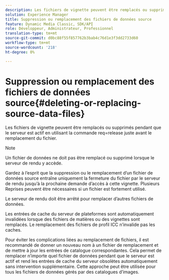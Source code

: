 ```yaml
---
description: Les fichiers de vignette peuvent être remplacés ou supprimés pendant que le serveur est actif en utilisant la commande req=release juste avant le remplacement du fichier.
solution: Experience Manager
title: Suppression ou remplacement des fichiers de données source
feature: Dynamic Media Classic, SDK/API
role: Développeur, Administrateur, Professionnel
translation-type: tm+mt
source-git-commit: d0bc88f55f857762b3bab4c76d1e3f3dd2733d60
workflow-type: tm+mt
source-wordcount: '218'
ht-degree: 0%

---
```



# Suppression ou remplacement des fichiers de données source{#deleting-or-replacing-source-data-files}

Les fichiers de vignette peuvent être remplacés ou supprimés pendant que le serveur est actif en utilisant la commande req=release juste avant le remplacement du fichier.

>[!NOTE]
>
>Un fichier de données ne doit pas être remplacé ou supprimé lorsque le serveur de rendu y accède.

Gardez à l’esprit que la suppression ou le remplacement d’un fichier de données source entraîne uniquement la fermeture du fichier par le serveur de rendu jusqu’à la prochaine demande d’accès à cette vignette. Plusieurs Reprises peuvent être nécessaires si un fichier est fortement utilisé.

Le serveur de rendu doit être arrêté pour remplacer d’autres fichiers de données.

Les entrées de cache du serveur de plateformes sont automatiquement invalidées lorsque des fichiers de matières ou des vignettes sont remplacés. Le remplacement des fichiers de profil ICC n’invalide pas les caches.

Pour éviter les complications liées au remplacement de fichiers, il est recommandé de donner un nouveau nom à un fichier de remplacement et de mettre à jour les entrées de catalogue correspondantes. Cela permet de remplacer n’importe quel fichier de données pendant que le serveur est actif et rend les entrées de cache du serveur obsolètes automatiquement sans intervention supplémentaire. Cette approche peut être utilisée pour tous les fichiers de données gérés par des catalogues d’images.
